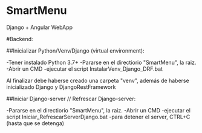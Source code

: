 # SmartMenu
Django + Angular WebApp


#Backend:

##Inicializar Python/Venv/Django (virtual environment):

-Tener instalado Python 3.7+
-Pararse en el directiorio "SmartMenu", la raiz.
-Abrir un CMD 
-ejecutar el script InstalarVenv_Django_DRF.bat

Al finalizar debe haberse creado una carpeta "venv", además de haberse inicializado Django y DjangoRestFramework

##Iniciar Django-server // Refrescar Django-server:

-Pararse en el directiorio "SmartMenu", la raiz.
-Abrir un CMD 
-ejecutar el script Iniciar_RefrescarServerDjango.bat
-para detener el server, CTRL+C (hasta que se detenga)